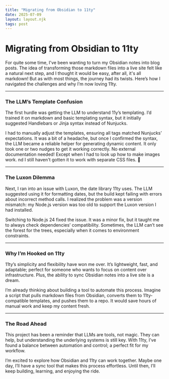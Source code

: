 ```yaml
---
title: "Migrating from Obsidian to 11ty" 
date: 2025-07-09
layout: layout.njk
tags: post
---
```

# Migrating from Obsidian to 11ty

For quite some time, I've been wanting to turn my Obsidian notes into blog posts. The idea of transforming those markdown files into a live site felt like a natural next step, and I thought it would be easy, after all, it's all markdown! But as with most things, the journey had its twists. Here’s how I navigated the challenges and why I’m now loving 11ty.  

---

### **The LLM’s Template Confusion**  
The first hurdle was getting the LLM to understand 11y’s templating. I’d trained it on markdown and basic templating syntax, but it initially suggested Handlebars or Jinja syntax instead of Nunjucks.

I had to manually adjust the templates, ensuring all tags matched Nunjucks’ expectations. It was a bit of a headache, but once I confirmed the syntax, the LLM became a reliable helper for generating dynamic content. It only took one or two nudges to get it working correctly. No external documentation needed! Except when I had to look up how to make images work. nd I still haven't gotten it to work with separate CSS files. 🫢

---

### **The Luxon Dilemma**  
Next, I ran into an issue with Luxon, the date library 11ty uses. The LLM suggested using it for formatting dates, but the build kept failing with errors about incorrect method calls. I realized the problem was a version mismatch: my Node.js version was too old to support the Luxon version I had installed.  

Switching to Node.js 24 fixed the issue. It was a minor fix, but it taught me to always check dependencies’ compatibility. Sometimes, the LLM can’t see the forest for the trees, especially when it comes to environment constraints. 

---

### **Why I’m Hooked on 11ty**  
11ty’s simplicity and flexibility have won me over. It’s lightweight, fast, and adaptable; perfect for someone who wants to focus on content over infrastructure. Plus, the ability to sync Obsidian notes into a live site is a dream.  

I’m already thinking about building a tool to automate this process. Imagine a script that pulls markdown files from Obsidian, converts them to 11ty-compatible templates, and pushes them to a repo. It would save hours of manual work and keep my content fresh.  

---

### **The Road Ahead**  
This project has been a reminder that LLMs are tools, not magic. They can help, but understanding the underlying systems is still key. With 11ty, I’ve found a balance between automation and control; a perfect fit for my workflow.  

I’m excited to explore how Obsidian and 11ty can work together. Maybe one day, I’ll have a sync tool that makes this process effortless. Until then, I’ll keep building, learning, and enjoying the ride. 